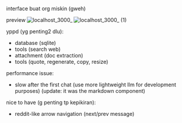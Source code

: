 interface buat org miskin (gweh)

preview
![localhost_3000_](https://github.com/user-attachments/assets/a116f4f2-2d0e-4972-952e-b1cae053eb0c)
![localhost_3000_ (1)](https://github.com/user-attachments/assets/7737dfe5-cf1b-4572-91e5-993f2492bfaf)

yppd (yg penting2 dlu):
- database (sqlite)
- tools (search web)
- attachment (doc extraction)
- tools (quote, regenerate, copy, resize)

performance issue:
- slow after the first chat (use more lightweight llm for development purposes) (update: it was the markdown component)

nice to have (g penting tp kepikiran):
- reddit-like arrow navigation (next/prev message)
